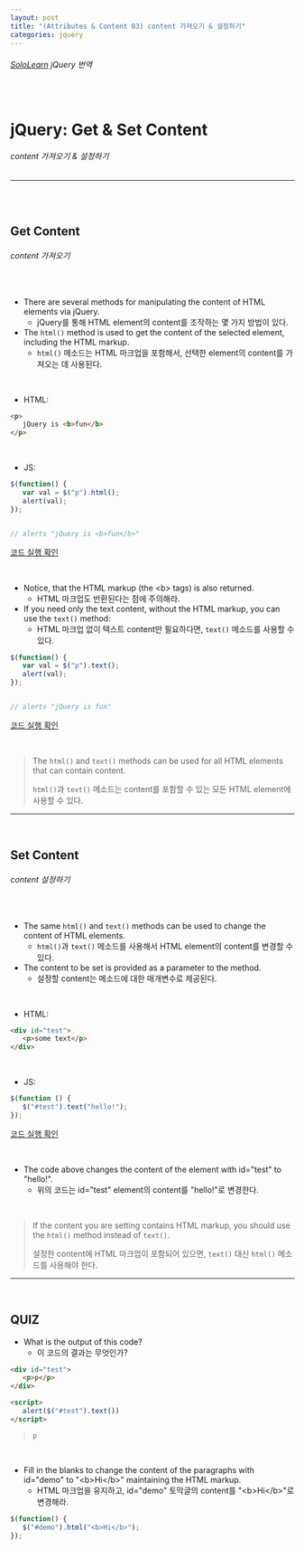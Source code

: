 ```yaml
---
layout: post
title: "(Attributes & Content 03) content 가져오기 & 설정하기"
categories: jquery
---
```


###### [SoloLearn](https://www.sololearn.com/) jQuery 번역

<br>

# jQuery: Get & Set Content

###### content 가져오기 & 설정하기

------

<br>

<br>

## Get Content

###### content 가져오기

<br>

- There are several methods for manipulating the content of HTML elements via jQuery.
  - jQuery를 통해 HTML element의 content를 조작하는 몇 가지 방법이 있다.
- The `html()` method is used to get the content of the selected element, including the HTML markup.
  - `html()` 메소드는 HTML 마크업을 포함해서, 선택한 element의 content를 가져오는 데 사용된다.

<br>

- HTML:

```html
<p>
   jQuery is <b>fun</b>
</p>
```

<br>

- JS:

```js
$(function() {
   var val = $("p").html();
   alert(val);
});


// alerts "jQuery is <b>fun</b>"
```

[코드 실행 확인](https://code.sololearn.com/1106/#js)

<br>

- Notice, that the HTML markup (the \<b> tags) is also returned.
  - HTML 마크업도 반환된다는 점에 주의해라.
- If you need only the text content, without the HTML markup, you can use the `text()` method:
  - HTML 마크업 없이 텍스트 content만 필요하다면, `text()` 메소드를 사용할 수 있다.

```js
$(function() {
   var val = $("p").text();
   alert(val);
});


// alerts "jQuery is fun"
```

[코드 실행 확인](https://code.sololearn.com/1107/#js)

<br>

> The `html()` and `text()` methods can be used for all HTML elements that can contain content.
>
> `html()`과 `text()` 메소드는 content를 포함할 수 있는 모든 HTML element에 사용할 수 있다.

------

<br>

## Set Content

###### content 설정하기

<br>

- The same `html()` and `text()` methods can be used to change the content of HTML elements.
  - `html()`과 `text()` 메소드를 사용해서 HTML element의 content를 변경할 수 있다.
- The content to be set is provided as a parameter to the method.
  - 설정할 content는 메소드에 대한 매개변수로 제공된다.

<br>

- HTML:

```html
<div id="test">
   <p>some text</p>
</div>
```

<br>

- JS:

```js
$(function () {
   $("#test").text("hello!");
});
```

[코드 실행 확인](https://code.sololearn.com/1109/#js)

<br>

- The code above changes the content of the element with id="test" to "hello!".
  - 위의 코드는 id="test" element의 content를 "hello!"로 변경한다.

<br>

> If the content you are setting contains HTML markup, you should use the `html()` method instead of `text()`.
>
> 설정한 content에 HTML 마크업이 포함되어 있으면, `text()` 대신 `html()` 메소드를 사용해야 한다.

------

<br>

## QUIZ

- What is the output of this code?
  - 이 코드의 결과는 무엇인가?

```html
<div id="test">
   <p>p</p>
</div>

<script>
   alert($("#test").text())
</script>
```

> `p`

<br>

- Fill in the blanks to change the content of the paragraphs with id="demo" to "\<b>Hi\</b>" maintaining the HTML markup.
  - HTML 마크업을 유지하고, id="demo" 토막글의 content를 "\<b>Hi\</b>"로 변경해라.

```js
$(function() {
   $("#demo").html("<b>Hi</b>");
});
```

<br>
